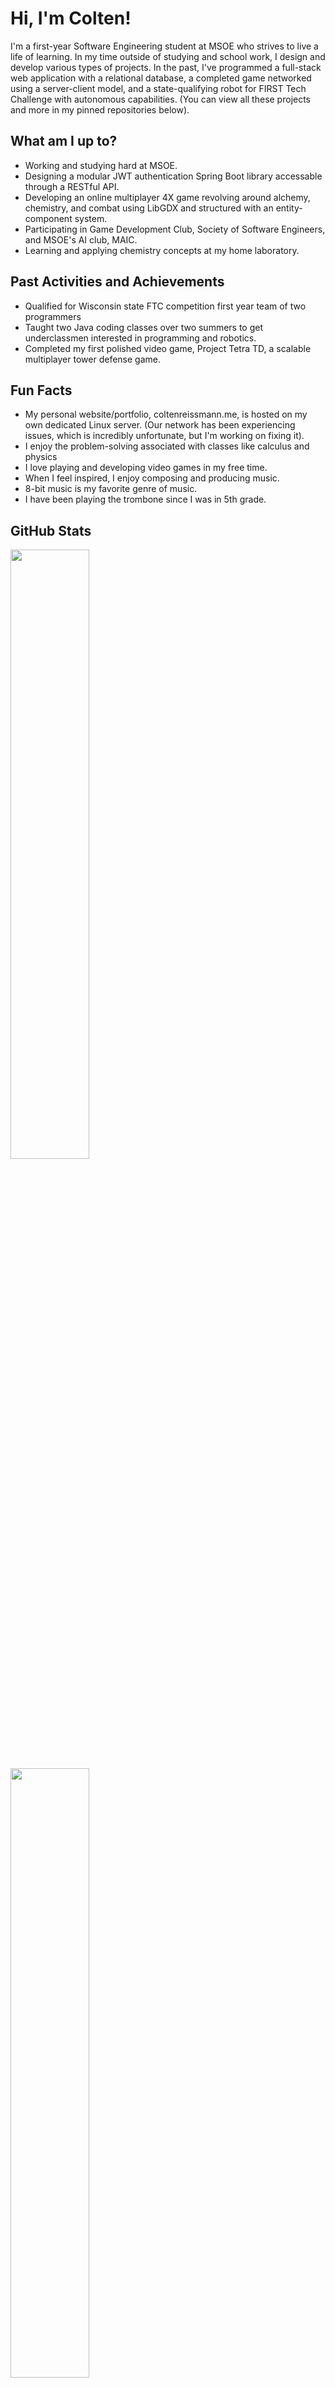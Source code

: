 # Hi, I'm Colten!

I'm a first-year Software Engineering student at MSOE who strives to live a life of learning. In my time outside of studying and school work, I design and develop various types of projects. In the past, I've programmed a full-stack web application with a relational database, a completed game networked using a server-client model, and a state-qualifying robot for FIRST Tech Challenge with autonomous capabilities. (You can view all these projects and more in my pinned repositories below).
  
## What am I up to?

- Working and studying hard at MSOE.
- Designing a modular JWT authentication Spring Boot library accessable through a RESTful API.
- Developing an online multiplayer 4X game revolving around alchemy, chemistry, and combat using LibGDX and structured with an entity-component system.
- Participating in Game Development Club, Society of Software Engineers, and MSOE's AI club, MAIC.
- Learning and applying chemistry concepts at my home laboratory.

## Past Activities and Achievements

- Qualified for Wisconsin state FTC competition first year team of two programmers
- Taught two Java coding classes over two summers to get underclassmen interested in programming and robotics.
- Completed my first polished video game, Project Tetra TD, a scalable multiplayer tower defense game.

## Fun Facts

- My personal website/portfolio, coltenreissmann.me, is hosted on my own dedicated Linux server. (Our network has been experiencing issues, which is incredibly unfortunate, but I'm working on fixing it).
- I enjoy the problem-solving associated with classes like calculus and physics 
- I love playing and developing video games in my free time.
- When I feel inspired, I enjoy composing and producing music.
- 8-bit music is my favorite genre of music.
- I have been playing the trombone since I was in 5th grade.

## GitHub Stats

<a href="https://github-readme-stats-real-liart.vercel.app">
  <img height=50% align="center" src="https://github-readme-stats-real-liart.vercel.app/api/?username=Cmrboy26&show_icons=true&theme=transparent&count_private=true" />
</a>
<a href="https://github-readme-stats-real-liart.vercel.app">
  <img height=50% align="center" src="https://github-readme-stats-real-liart.vercel.app/api/top-langs/?username=Cmrboy26&show_icons=true&theme=transparent&layout=compact&langs_count=8&card_width=320&exclude_repo=Zeltack,github-readme-stats-2" />
</a>

<!--
**Cmrboy26/Cmrboy26** is a ✨ _special_ ✨ repository because its `README.md` (this file) appears on your GitHub profile.

Here are some ideas to get you started:

- 🔭 I’m currently working on ...
- 🌱 I’m currently learning ...
- 👯 I’m looking to collaborate on ...
- 🤔 I’m looking for help with ...
- 💬 Ask me about ...
- 📫 How to reach me: ...
- 😄 Pronouns: ...
- ⚡ Fun fact: ...
-->
